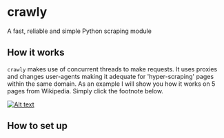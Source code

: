 # crawly
A fast, reliable and simple Python scraping module



## How it works

`crawly` makes use of concurrent threads to make requests. It uses proxies and changes user-agents making it adequate for 'hyper-scraping' pages within the same domain. As an example I will show you how it works on 5 pages from Wikipedia. Simply click the footnote below.   

[![Alt text](https://img.youtube.com/vi/KVWuAcUAYYo/0.jpg)](https://www.youtube.com/watch?v=KVWuAcUAYYo)



## How to set up









